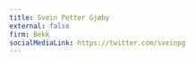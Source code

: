 ```yaml
---
title: Svein Petter Gjøby
external: false
firm: Bekk
socialMediaLink: https://twitter.com/sveinpg
---
```

